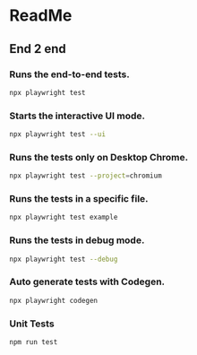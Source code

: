 # ReadMe

## End 2 end

### Runs the end-to-end tests.

```sh
npx playwright test
```

### Starts the interactive UI mode.

```sh
npx playwright test --ui
```

### Runs the tests only on Desktop Chrome.

```sh
npx playwright test --project=chromium
```

### Runs the tests in a specific file.

```sh
npx playwright test example
```

### Runs the tests in debug mode.

```sh
npx playwright test --debug
```

### Auto generate tests with Codegen.

```sh
npx playwright codegen
```

### Unit Tests

```sh
npm run test
```


